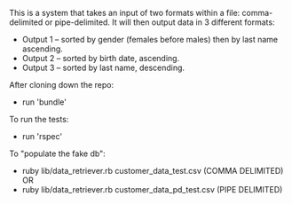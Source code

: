 This is a system that takes an input of two formats within a file: comma-delimited or pipe-delimited. It will then output data in 3 different formats: 
* Output 1 – sorted by gender (females before males) then by last name ascending.
* Output 2 – sorted by birth date, ascending.
* Output 3 – sorted by last name, descending.

After cloning down the repo:

* run 'bundle'

To run the tests:

* run 'rspec'

To "populate the fake db":

* ruby lib/data_retriever.rb customer_data_test.csv
(COMMA DELIMITED)
OR
* ruby lib/data_retriever.rb customer_data_pd_test.csv
(PIPE DELIMITED)
